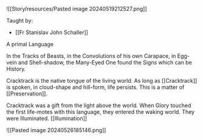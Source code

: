 ![[Story/resources/Pasted image 20240519212527.png]]

Taught by:
- [[Fr Stanislav John Schaller]]

A primal Language

In the Tracks of Beasts, in the Convolutions of his own Carapace, in Egg-vein and Shell-shadow, the Many-Eyed One found the Signs which can be History.

Cracktrack is the native tongue of the living world. As long as [[Cracktrack]] is spoken, in cloud-shape and hill-form, life persists. This is a matter of [[Preservation]].

Cracktrack was a gift from the light above the world. When Glory touched the first life-motes with this language, they entered the waking world. They were Illuminated. [[Illumination]]

![[Pasted image 20240526185146.png]]